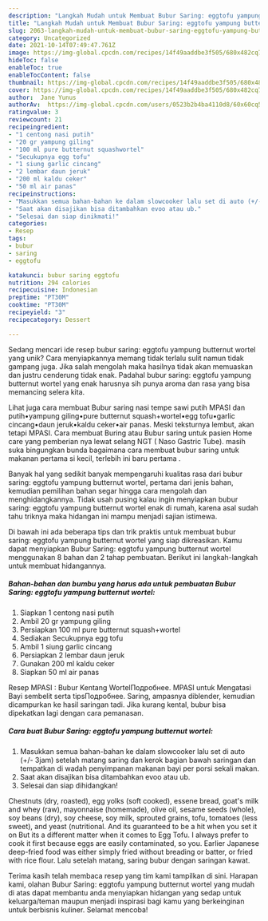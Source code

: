 ```yaml
---
description: "Langkah Mudah untuk Membuat Bubur Saring: eggtofu yampung butternut wortel Anti Gagal"
title: "Langkah Mudah untuk Membuat Bubur Saring: eggtofu yampung butternut wortel Anti Gagal"
slug: 2063-langkah-mudah-untuk-membuat-bubur-saring-eggtofu-yampung-butternut-wortel-anti-gagal
category: Uncategorized
date: 2021-10-14T07:49:47.761Z
image: https://img-global.cpcdn.com/recipes/14f49aaddbe3f505/680x482cq70/bubur-saring-eggtofu-yampung-butternut-wortel-foto-resep-utama.jpg
hideToc: false
enableToc: true
enableTocContent: false
thumbnail: https://img-global.cpcdn.com/recipes/14f49aaddbe3f505/680x482cq70/bubur-saring-eggtofu-yampung-butternut-wortel-foto-resep-utama.jpg
cover: https://img-global.cpcdn.com/recipes/14f49aaddbe3f505/680x482cq70/bubur-saring-eggtofu-yampung-butternut-wortel-foto-resep-utama.jpg
author:  Jane Yunus
authorAv:  https://img-global.cpcdn.com/users/0523b2b4ba4110d8/60x60cq50/avatar.jpg
ratingvalue: 3
reviewcount: 21
recipeingredient:
- "1 centong nasi putih"
- "20 gr yampung giling"
- "100 ml pure butternut squashwortel"
- "Secukupnya egg tofu"
- "1 siung garlic cincang"
- "2 lembar daun jeruk"
- "200 ml kaldu ceker"
- "50 ml air panas"
recipeinstructions:
- "Masukkan semua bahan-bahan ke dalam slowcooker lalu set di auto (+/- 3jam) setelah matang saring dan kerok bagian bawah saringan dan tempatkan di wadah penyimpanan makanan bayi per porsi sekali makan."
- "Saat akan disajikan bisa ditambahkan evoo atau ub."
- "Selesai dan siap dinikmati!"
categories:
- Resep
tags:
- bubur
- saring
- eggtofu

katakunci: bubur saring eggtofu 
nutrition: 294 calories
recipecuisine: Indonesian
preptime: "PT30M"
cooktime: "PT30M"
recipeyield: "3"
recipecategory: Dessert

---
```



Sedang mencari ide resep bubur saring: eggtofu yampung butternut wortel yang unik? Cara menyiapkannya memang tidak terlalu sulit namun tidak gampang juga. Jika salah mengolah maka hasilnya tidak akan memuaskan dan justru cenderung tidak enak. Padahal bubur saring: eggtofu yampung butternut wortel yang enak harusnya sih punya aroma dan rasa yang bisa memancing selera kita.


Lihat juga cara membuat Bubur saring nasi tempe sawi putih MPASI dan putih•yampung giling•pure butternut squash+wortel•egg tofu•garlic cincang•daun jeruk•kaldu ceker•air panas. Meski teksturnya lembut, akan tetapi MPASI. Cara membuat Buring atau Bubur saring untuk pasien Home care yang pemberian nya lewat selang NGT ( Naso Gastric Tube). masih suka bingungkan bunda bagaimana cara membuat bubur saring untuk makanan pertama si kecil, terlebih ini baru pertama .

Banyak hal yang sedikit banyak mempengaruhi kualitas rasa dari bubur saring: eggtofu yampung butternut wortel, pertama dari jenis bahan, kemudian pemilihan bahan segar hingga cara mengolah dan menghidangkannya. Tidak usah pusing kalau ingin menyiapkan bubur saring: eggtofu yampung butternut wortel enak di rumah, karena asal sudah tahu triknya maka hidangan ini mampu menjadi sajian istimewa.


Di bawah ini ada beberapa tips dan trik praktis untuk membuat bubur saring: eggtofu yampung butternut wortel yang siap dikreasikan. Kamu dapat menyiapkan Bubur Saring: eggtofu yampung butternut wortel menggunakan 8 bahan dan 2 tahap pembuatan. Berikut ini langkah-langkah untuk membuat hidangannya.

<!--inarticleads1-->

##### Bahan-bahan dan bumbu yang harus ada untuk pembuatan Bubur Saring: eggtofu yampung butternut wortel:

1. Siapkan 1 centong nasi putih
1. Ambil 20 gr yampung giling
1. Persiapkan 100 ml pure butternut squash+wortel
1. Sediakan Secukupnya egg tofu
1. Ambil 1 siung garlic cincang
1. Persiapkan 2 lembar daun jeruk
1. Gunakan 200 ml kaldu ceker
1. Siapkan 50 ml air panas


Resep MPASI : Bubur Kentang WortelПодробнее. MPASI untuk Mengatasi Bayi sembelit serta tipsПодробнее. Saring, ampasnya diblender, kemudian dicampurkan ke hasil saringan tadi. Jika kurang kental, bubur bisa dipekatkan lagi dengan cara pemanasan. 

<!--inarticleads2-->

##### Cara buat Bubur Saring: eggtofu yampung butternut wortel:

1. Masukkan semua bahan-bahan ke dalam slowcooker lalu set di auto (+/- 3jam) setelah matang saring dan kerok bagian bawah saringan dan tempatkan di wadah penyimpanan makanan bayi per porsi sekali makan.
1. Saat akan disajikan bisa ditambahkan evoo atau ub.
1. Selesai dan siap dihidangkan!

Chestnuts (dry, roasted), egg yolks (soft cooked), essene bread, goat&#39;s milk and whey (raw), mayonnaise (homemade), olive oil, sesame seeds (whole), soy beans (dry), soy cheese, soy milk, sprouted grains, tofu, tomatoes (less sweet), and yeast (nutritional. And its guaranteed to be a hit when you set it on But its a different matter when it comes to Egg Tofu. I always prefer to cook it first because eggs are easily contaminated, so you. Earlier Japanese deep-fried food was either simply fried without breading or batter, or fried with rice flour. Lalu setelah matang, saring bubur dengan saringan kawat. 

Terima kasih telah membaca resep yang tim kami tampilkan di sini. Harapan kami, olahan Bubur Saring: eggtofu yampung butternut wortel yang mudah di atas dapat membantu anda menyiapkan hidangan yang sedap untuk keluarga/teman maupun menjadi inspirasi bagi kamu yang berkeinginan untuk berbisnis kuliner. Selamat mencoba!
